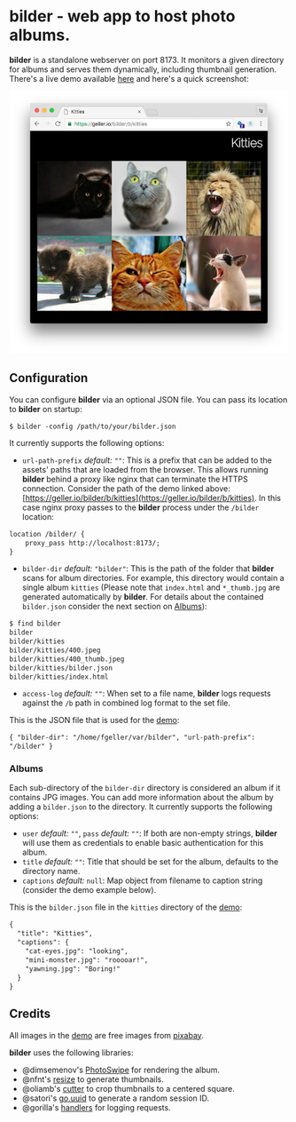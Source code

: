 # bilder - web app to host photo albums.

**bilder** is a standalone webserver on port 8173. It monitors a given directory for albums and serves them dynamically, including thumbnail generation. There's a live demo available [here](https://geller.io/bilder/b/kitties) and here's a quick screenshot:

![bilder screenshot](screenshot.png)

## Configuration

You can configure **bilder** via an optional JSON file. You can pass its location to **bilder** on startup:

```
$ bilder -config /path/to/your/bilder.json
```

It currently supports the following options:

 + `url-path-prefix` *default:* `""`: This is a prefix that can be added to the assets' paths that are loaded from the browser. This allows running **bilder** behind a proxy like nginx that can terminate the HTTPS connection. Consider the path of the demo linked above: [https://geller.io/bilder/b/kitties](https://geller.io/bilder/b/kitties). In this case nginx proxy passes to the **bilder** process under the `/bilder` location:
```
location /bilder/ {
    proxy_pass http://localhost:8173/;
}
```
 + `bilder-dir` *default:* `"bilder"`: This is the path of the folder that **bilder** scans for album directories. For example, this directory would contain a single album `kitties` (Please note that `index.html` and `*_thumb.jpg` are generated automatically by **bilder**. For details about the contained `bilder.json` consider the next section on [Albums](https://github.com/fgeller/bilder#albums)):
```
$ find bilder
bilder
bilder/kitties
bilder/kitties/400.jpeg
bilder/kitties/400_thumb.jpeg
bilder/kitties/bilder.json
bilder/kitties/index.html
```
 + `access-log` *default:* `""`: When set to a file name, **bilder** logs requests against the `/b` path in combined log format to the set file.

This is the JSON file that is used for the [demo](https://geller.io/bilder/b/kitties):
```
{ "bilder-dir": "/home/fgeller/var/bilder", "url-path-prefix": "/bilder" }
```

### Albums

Each sub-directory of the `bilder-dir` directory is considered an album if it contains JPG images. You can add more information about the album by adding a `bilder.json` to the directory. It currently supports the following options:

 + `user` *default:* `""`, `pass` *default:* `""`: If both are non-empty strings, **bilder** will use them as credentials to enable basic authentication for this album.
 + `title` *default:* `""`: Title that should be set for the album, defaults to the directory name.
 + `captions` *default:* `null`: Map object from filename to caption string (consider the demo example below).
 
This is the `bilder.json` file in the `kitties` directory of the [demo](https://geller.io/bilder/b/kitties):
```
{
  "title": "Kitties",
  "captions": {
    "cat-eyes.jpg": "looking",
    "mini-monster.jpg": "rooooar!",
    "yawning.jpg": "Boring!"
  }
}
```

## Credits

All images in the [demo](https://geller.io/bilder/b/kitties) are free images from [pixabay](https://pixabay.com/).

**bilder** uses the following libraries:

 + @dimsemenov's [PhotoSwipe](https://github.com/dimsemenov/PhotoSwipe) for rendering the album.
 + @nfnt's [resize](https://github.com/nfnt/resize) to generate thumbnails.
 + @oliamb's [cutter](https://github.com/oliamb/cutter) to crop thumbnails to a centered square.
 + @satori's [go.uuid](https://github.com/satori/go.uuid) to generate a random session ID.
 + @gorilla's [handlers](https://github.com/gorilla/handlers) for logging requests.
